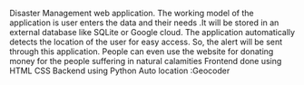 Disaster Management web application.  The working model of the application is user enters the data and their needs .It will be stored in an external database like SQLite or Google cloud. The application automatically detects the location of the user for easy access. So, the alert will be sent through this application. People can even use the website for donating money for the people suffering in natural calamities
Frontend done using HTML CSS
Backend using Python
Auto location :Geocoder
